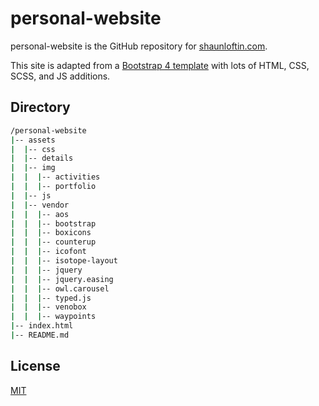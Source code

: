 # personal-website

personal-website is the GitHub repository for [shaunloftin.com](http://shaunloftin.com).

This site is adapted from a [Bootstrap 4 template](https://bootstrapmade.com/free-html-bootstrap-template-my-resume/) with lots of HTML, CSS, SCSS, and JS additions. 

## Directory
```bash
/personal-website
|-- assets
|  |-- css
|  |-- details
|  |-- img
|  |  |-- activities
|  |  |-- portfolio
|  |-- js
|  |-- vendor
|  |  |-- aos
|  |  |-- bootstrap
|  |  |-- boxicons
|  |  |-- counterup
|  |  |-- icofont
|  |  |-- isotope-layout
|  |  |-- jquery
|  |  |-- jquery.easing
|  |  |-- owl.carousel
|  |  |-- typed.js
|  |  |-- venobox
|  |  |-- waypoints
|-- index.html
|-- README.md
```

## License
[MIT](https://choosealicense.com/licenses/mit/)